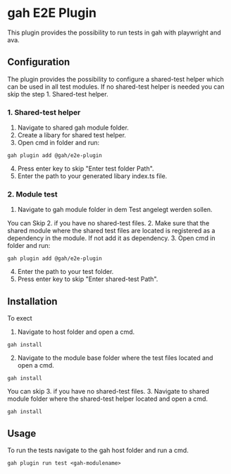 # gah E2E Plugin

This plugin provides the possibility to run tests in gah with playwright and ava. 

## Configuration

The plugin provides the possibility to configure a shared-test helper which can be used in all test modules. If no shared-test helper is needed you can skip the step 1. Shared-test helper.

### 1. Shared-test helper

 1. Navigate to shared gah module folder.
 2. Create a libary for shared test helper.
 3. Open cmd in folder and run:
```console
gah plugin add @gah/e2e-plugin
```
 4. Press enter key to skip "Enter test folder Path".
 5. Enter the path to your generated libary index.ts file.

 
### 2. Module test

 1. Navigate to gah module folder in dem Test angelegt werden sollen.

You can Skip 2. if you have no shared-test files.
 2. Make sure that the shared module where the shared test files are located is registered as a dependency in the module. If not add it as dependency.
 3. Open cmd in folder and run:
```console
gah plugin add @gah/e2e-plugin
```
 4. Enter the path to your test folder.
 5. Press enter key to skip "Enter shared-test Path".

## Installation
To exect
1. Navigate to host folder and open a cmd.

```console
gah install 
```
2. Navigate to the module base folder where the test files located and open a cmd.

```console
gah install 
```
You can skip 3. if you have no shared-test files.
3. Navigate to shared module folder where the shared-test helper located and open a cmd.

```console
gah install 
```
## Usage
To run the tests navigate to the gah host folder and run a cmd.

```console
gah plugin run test <gah-modulename>
```
